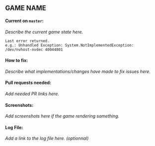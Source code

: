 ## GAME NAME

#### Current on `master`:

*Describe the current game state here.*

```
Last error returned.
e.g.: Unhandled Exception: System.NotImplementedException: /dev/nvhost-nvdec 40044801
```

#### How to fix:

*Describe what implementations/changes have made to fix issues here.*

#### Pull requests needed:

*Add needed PR links here.*

#### Screenshots:

*Add screenshots here if the game rendering something.*

#### Log File:

*Add a link to the log file here. (optionnal)*
